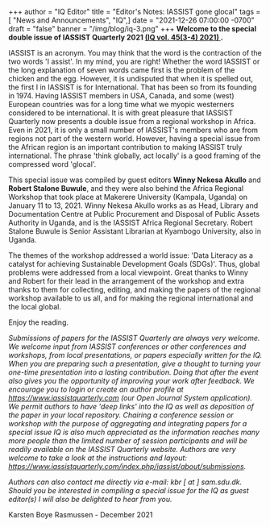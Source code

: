 +++
author = "IQ Editor"
title = "Editor's Notes: IASSIST gone glocal"
tags = [ "News and Announcements", "IQ",]
date = "2021-12-26 07:00:00 -0700"
draft = "false"
banner = "/img/blog/iq-3.png"
+++
**Welcome to the special double issue of IASSIST Quarterly 2021 [(IQ vol. 45(3-4) 2021) <i class="fas fa-external-link-alt"></i>](https://www.iassistquarterly.com/index.php/iassist/issue/view/148).**

IASSIST is an acronym. You may think that the word is the contraction of the two words 'I assist'. In my mind, you are right! Whether the word IASSIST or the long explanation of seven words came first is the problem of the chicken and the egg. However, it is undisputed that when it is spelled out, the first I in IASSIST is for International. That has been so from its founding in 1974. Having IASSIST members in USA, Canada, and some (west) European countries was for a long time what we myopic westerners considered to be international. It is with great pleasure that IASSIST Quarterly now presents a double issue from a regional workshop in Africa. Even in 2021, it is only a small number of IASSIST's members who are from regions not part of the western world. However, having a special issue from the African region is an important contribution to making IASSIST truly international. The phrase 'think globally, act locally' is a good framing of the compressed word 'glocal'.

This special issue was compiled by guest editors **Winny Nekesa Akullo** and **Robert Stalone Buwule**, and they were also behind the Africa Regional Workshop that took place at Makerere University (Kampala, Uganda) on January 11 to 13, 2021. Winny Nekesa Akullo works as as Head, Library and Documentation Centre at Public Procurement and Disposal of Public Assets Authority in Uganda, and is the IASSIST Africa Regional Secretary. Robert Stalone Buwule is Senior Assistant Librarian at Kyambogo University, also in Uganda.

The themes of the workshop addressed a world issue: 'Data Literacy as a catalyst for achieving Sustainable Development Goals (SDGs)'. Thus, global problems were addressed from a local viewpoint. Great thanks to Winny and Robert for their lead in the arrangement of the workshop and extra thanks to them for collecting, editing, and making the papers of the regional workshop available to us all, and for making the regional international and the local global.

Enjoy the reading.

*Submissions of papers for the IASSIST Quarterly are always very welcome. We welcome input from IASSIST conferences or other conferences and workshops, from local presentations, or papers especially written for the IQ. When you are preparing such a presentation, give a thought to turning your one-time presentation into a lasting contribution. Doing that after the event also gives you the opportunity of improving your work after feedback. We encourage you to login or create an author profile at https://www.iassistquarterly.com (our Open Journal System application). We permit authors to have 'deep links' into the IQ as well as deposition of the paper in your local repository. Chairing a conference session or workshop with the purpose of aggregating and integrating papers for a special issue IQ is also much appreciated as the information reaches many more people than the limited number of session participants and will be readily available on the IASSIST Quarterly website. Authors are very welcome to take a look at the instructions and layout: https://www.iassistquarterly.com/index.php/iassist/about/submissions.*

*Authors can also contact me directly via e-mail: kbr [ at ] sam.sdu.dk. Should you be interested in compiling a special issue for the IQ as guest editor(s) I will also be delighted to hear from you.*

Karsten Boye Rasmussen - December 2021